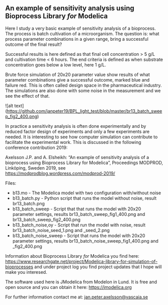 ## An example of sensitivity analysis using Bioprocess Library _for_ Modelica 

Here I study a very basic example of sensitivity analysis of a bioprocess. The process is batch cultivation of a microorganism. The question is: what process parameter combinations in a given range, bring a successful outcome of the final result? 

Successful results is here defined as that final cell concentration > 5 g/L and  cultivation time < 6 hours. The end criteria is defined as when substrate concentration goes below a low level, here 1 g/L. 

Brute force simulation of 20x20 parameter value show results of what parameter combinations give a successful outcome, marked blue and failure red. This is often called design space in the pharmaceutical industry. The simulations are also done with some noise in the measurement and we see the effect of that.

![alt text] (https://github.com/janpeter19/BPL_light_test/blob/master/br13_batch_sweep_fig2_400.png)

In practice a sensitivity analysis is often done experimentally and by reduced factor design of experiments and only a few experiments are needed. It is interesting to see how computer simulation can contribute to facilitate the experimental work. This is discussed in the following conference contribution 2019:

Axelsson J.P. and A. Elsheikh: “An example of sensitivity analysis of a bioprocess using Bioprocess Library for Modelica”, Proceedings MODPROD, Linköping, Sweden 2019, see 
https://modprodblog.wordpress.com/modprod-2019/

Files:
 - b13.mo - The Modelica model with two configuration with/without noise
 - b13_batch.py - Python script that runs the model without noise, result br13_batch.png
 - b13_batch_sweep - Script that that runs the model with 20x20 parameter settings, results br13_batch_sweep_fig1_400.png and br13_batch_sweep_fig2_400.png
 - b13_batch_noise,oy - Script that run the model with noise, result br13_batch_noise_seed_1.png and _seed_2.png
 - b13_batch_noise_sweep - Script that runs the model with 20x20 parameter settings, results br13_batch_noise_sweep_fig1_400.png and _fig2_400.png

Information about Bioprocess Library _for_ Modelica you find here: 
https://www.researchgate.net/project/Modelica-library-for-simulation-of-bioprocesses and under project log you find project updates that I hope will make you interesed.

The software used here is JModelica from Modelon in Lund. It is free and open source and you can obtain it here:
https://jmodelica.org 

For further information contact me at: jan.peter.axelsson@vascaia.se
